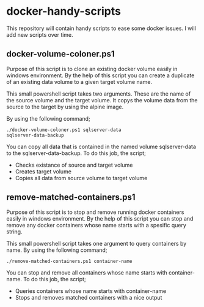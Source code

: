 # docker-handy-scripts

This repository will contain handy scripts to ease some docker issues.
I will add new scripts over time.

## docker-volume-coloner.ps1

Purpose of this script is to clone an existing docker volume easily in windows environment.
By the help of this script you can create a duplicate of an existing data volume to a given
target volume name.

This small powershell script takes two arguments. These are the name of the source volume 
and the target volume. It copys the volume data from the source to the target by using the
alpine image.

By using the following command;

<code>./docker-volume-coloner.ps1 sqlserver-data sqlserver-data-backup</code>

You can copy all data that is contained in the named volume sqlserver-data to the 
sqlserver-data-backup. To do this job, the script;

- Checks existance of source and target volume
- Creates target volume
- Copies all data from source volume to target volume

## remove-matched-containers.ps1

Purpose of this script is to stop and remove running docker containers easily in windows
environment. By the help of this script you can stop and remove any docker containers whose
name starts with a spesific query string.

This small powershell script takes one argument to query containers by name.
By using the following command;

<code>./remove-matched-containers.ps1 container-name</code>

You can stop and remove all containers whose name starts with container-name. 
To do this job, the script;

- Queries containers whose name starts with container-name 
- Stops and removes matched containers with a nice output
